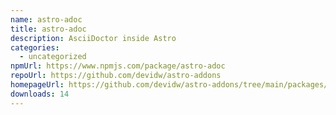 ```yaml
---
name: astro-adoc
title: astro-adoc
description: AsciiDoctor inside Astro
categories:
  - uncategorized
npmUrl: https://www.npmjs.com/package/astro-adoc
repoUrl: https://github.com/devidw/astro-addons
homepageUrl: https://github.com/devidw/astro-addons/tree/main/packages/astro-adoc#readme
downloads: 14
---
```


